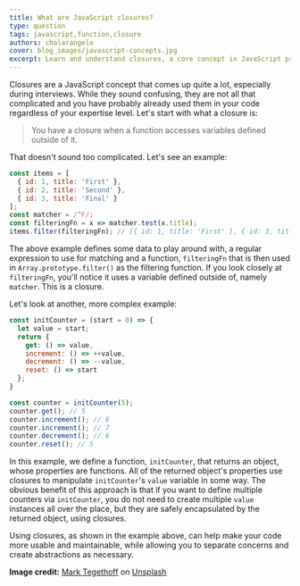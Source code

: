 ```yaml
---
title: What are JavaScript closures?
type: question
tags: javascript,function,closure
authors: chalarangelo
cover: blog_images/javascript-concepts.jpg
excerpt: Learn and understand closures, a core concept in JavaScript programming, and level up your code.
---
```


Closures are a JavaScript concept that comes up quite a lot, especially during interviews. While they sound confusing, they are not all that complicated and you have probably already used them in your code regardless of your expertise level. Let's start with what a closure is:

> You have a closure when a function accesses variables defined outside of it.

That doesn't sound too complicated. Let's see an example:

```js
const items = [
  { id: 1, title: 'First' },
  { id: 2, title: 'Second' },
  { id: 3, title: 'Final' }
];
const matcher = /^F/;
const filteringFn = x => matcher.test(x.title);
items.filter(filteringFn); // [{ id: 1, title: 'First' }, { id: 3, title: 'Final' }]
```

The above example defines some data to play around with, a regular expression to use for matching and a function, `filteringFn` that is then used in `Array.prototype.filter()` as the filtering function. If you look closely at `filteringFn`, you'll notice it uses a variable defined outside of, namely `matcher`. This is a closure.

Let's look at another, more complex example:

```js
const initCounter = (start = 0) => {
  let value = start;
  return {
    get: () => value,
    increment: () => ++value,
    decrement: () => --value,
    reset: () => start
  };
}

const counter = initCounter(5);
counter.get(); // 5
counter.increment(); // 6
counter.increment(); // 7
counter.decrement(); // 6
counter.reset(); // 5
```

In this example, we define a function, `initCounter`, that returns an object, whose properties are functions. All of the returned object's properties use closures to manipulate `initCounter`'s `value` variable in some way. The obvious benefit of this approach is that if you want to define multiple counters via `initCounter`, you do not need to create multiple `value` instances all over the place, but they are safely encapsulated by the returned object, using closures.

Using closures, as shown in the example above, can help make your code more usable and maintainable, while allowing you to separate concerns and create abstractions as necessary.

**Image credit:** [Mark Tegethoff](https://unsplash.com/@tegethoff?utm_source=unsplash&utm_medium=referral&utm_content=creditCopyText) on [Unsplash](https://unsplash.com?utm_source=unsplash&utm_medium=referral&utm_content=creditCopyText)
